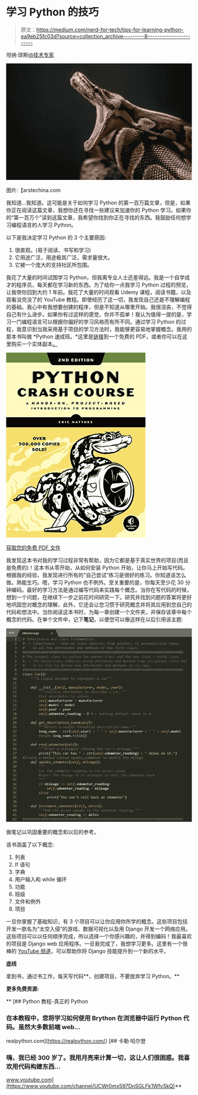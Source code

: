 # 学习 Python 的技巧

> 原文：<https://medium.com/nerd-for-tech/tips-for-learning-python-ea9eb25fc03d?source=collection_archive---------8----------------------->

坦纳·琼斯[@技术专家](/@all-tech-guy)

![](img/889635a45bb0be072965de2138de8a21.png)

图片:【arstechina.com 

我知道…我知道。这可能是关于如何学习 Python 的第一百万篇文章，但是，如果你正在阅读这篇文章，我想你还在寻找一些建议来加速你的 Python 学习。如果你的“第一百万个”读到这篇文章，我希望你找到你正在寻找的东西。我鼓励任何想学习编程语言的人学习 Python。

以下是我决定学习 Python 的 3 个主要原因:

1.  很直观。(易于阅读、书写和学习)
2.  它用途广泛，用途极其广泛，需求量很大。
3.  它被一个庞大的支持社区所包围。

我花了大量的时间试图学习 Python，但我离专业人士还差得远。我是一个自学成才的程序员，每天都在学习新的东西。为了给你一点我学习 Python 过程的预览，让我带你回到大约 1 年前。我花了大量的时间观看 Udemy 课程，阅读书籍，以及观看没完没了的 YouTube 教程。即使经历了这一切，我发现自己还是不理解编程的基础。我心中有我想要创建的程序，但是不知道从哪里开始。我很沮丧，不觉得自己有什么进步。如果你有过这样的感觉，你并不孤单！我认为值得一提的是，学习一门编程语言可以根据你偏好的学习风格而有所不同。通过学习 Python 的过程，我意识到当我采用基于项目的学习方法时，我能够更容易地掌握概念。我用的那本书叫做 *Python 速成班。*这里是[链接](http://bedford-computing.co.uk/learning/wp-content/uploads/2015/10/No.Starch.Python.Oct_.2015.ISBN_.1593276036.pdf)到一个免费的 PDF，或者你可以在这里购买一个实体副本[。](https://www.amazon.com/Python-Crash-Course-2nd-Edition/dp/1593279280/ref=sr_1_9?dchild=1&keywords=No+Starch+Press&qid=1613580729&sr=8-9)

![](img/6d3a487c5cbd1753df8596960b6ed278.png)

[获取您的免费 PDF 文件](http://bedford-computing.co.uk/learning/wp-content/uploads/2015/10/No.Starch.Python.Oct_.2015.ISBN_.1593276036.pdf)

我发现这本书对我的学习过程非常有帮助，因为它都是基于真实世界的项目(而且是免费的)！这本书从零开始，从如何安装 Python 开始，让你马上开始写代码。根据我的经验，我发现进行所有的“自己尝试”练习是很好的练习。你知道该怎么做。熟能生巧。嗯，学习 Python 也不例外。至关重要的是，你每天至少花 30 分钟编码。最好的学习方法是通过编写代码来实践每个概念。当你在写代码的时候，想到一个问题，在继续下一步之前花时间研究一下。研究并找到问题的答案将更好地巩固您对概念的理解，此外，它还会让您习惯于研究概念并将其应用到您自己的代码和想法中。当你阅读这本书时，为每一章创建一个文件夹，并保存该章中每个概念的代码。在单个文件中，记下**笔记**，以便您可以像这样在以后引用该主题:

![](img/bd9416cf4795ff232be57fd40f2b0c51.png)

做笔记以巩固重要的概念和以后的参考。

该书涵盖了以下概念:

1.  列表
2.  If 语句
3.  字典
4.  用户输入和 while 循环
5.  功能
6.  班级
7.  文件和例外
8.  项目

一旦你掌握了基础知识，有 3 个项目可以让你应用你所学的概念。这些项目包括开发一款名为“太空入侵”的游戏、数据可视化以及用 Django 开发一个网络应用。这些项目可以以任何顺序完成，所以选择一个你感兴趣的，并得到编码！我最喜欢的项目是 Django web 应用程序。一旦我完成了，我想学习更多。这里有一个很棒的 [YouTube 频道](https://www.youtube.com/playlist?list=PL-osiE80TeTtoQCKZ03TU5fNfx2UY6U4p)，可以帮助你将 Django 技能提升到一个新的水平。

**底线**

拿到书，通过书工作，每天写代码**，创建项目，不要放弃学习 Python。**

**更多免费资源:**

**[](https://realpython.com/) [## Python 教程-真正的 Python

### 在本教程中，您将学习如何使用 Brython 在浏览器中运行 Python 代码。虽然大多数前端 web…

realpython.com](https://realpython.com/) [](https://www.youtube.com/channel/UCWr0mx597DnSGLFk1WfvSkQ) [## 卡勒·哈尔登

### 嗨，我已经 300 岁了。我用月亮来计算一切，这让人们很困惑。我喜欢用代码构建东西…

www.youtube.com](https://www.youtube.com/channel/UCWr0mx597DnSGLFk1WfvSkQ)**